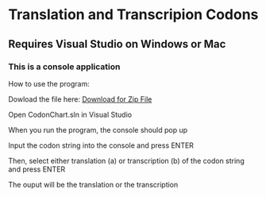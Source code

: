 # Translation and Transcripion Codons
## Requires Visual Studio on Windows or Mac
### This is a console application

How to use the program:

Dowload the file here: [Download for Zip File](https://github.com/kinzorPark/Translation-and-Transcripion-Codons/archive/master.zip)

Open CodonChart.sln in Visual Studio

When you run the program, the console should pop up

Input the codon string into the console and press ENTER

Then, select either translation (a) or transcription (b) of the codon string and press ENTER

The ouput will be the translation or the transcription
